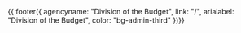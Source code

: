 {{ footer({ 
    agencyname: "Division of the Budget",
    link: "/",
    arialabel: "Division of the Budget",
    color: "bg-admin-third"
      })}}